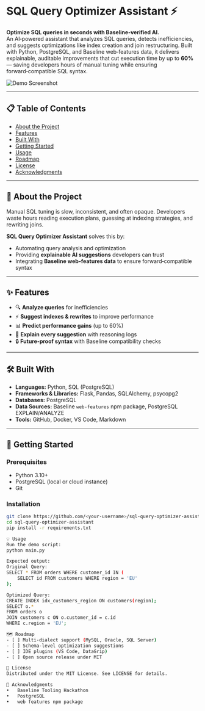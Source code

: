 # SQL Query Optimizer Assistant ⚡

**Optimize SQL queries in seconds with Baseline‑verified AI.**  
An AI‑powered assistant that analyzes SQL queries, detects inefficiencies, and suggests optimizations like index creation and join restructuring. Built with Python, PostgreSQL, and Baseline web‑features data, it delivers explainable, auditable improvements that cut execution time by up to **60%** — saving developers hours of manual tuning while ensuring forward‑compatible SQL syntax.

![Demo Screenshot](docs/screenshot1.png)

---

## 📋 Table of Contents
- [About the Project](#about-the-project)
- [Features](#features)
- [Built With](#built-with)
- [Getting Started](#getting-started)
- [Usage](#usage)
- [Roadmap](#roadmap)
- [License](#license)
- [Acknowledgments](#acknowledgments)

---

## 📖 About the Project
Manual SQL tuning is slow, inconsistent, and often opaque. Developers waste hours reading execution plans, guessing at indexing strategies, and rewriting joins.

**SQL Query Optimizer Assistant** solves this by:
- Automating query analysis and optimization  
- Providing **explainable AI suggestions** developers can trust  
- Integrating **Baseline web‑features data** to ensure forward‑compatible syntax  

---

## ✨ Features
- 🔍 **Analyze queries** for inefficiencies  
- ⚡ **Suggest indexes & rewrites** to improve performance  
- 📊 **Predict performance gains** (up to 60%)  
- 📝 **Explain every suggestion** with reasoning logs  
- 🔒 **Future‑proof syntax** with Baseline compatibility checks  

---

## 🛠 Built With
- **Languages:** Python, SQL (PostgreSQL)  
- **Frameworks & Libraries:** Flask, Pandas, SQLAlchemy, psycopg2  
- **Databases:** PostgreSQL  
- **Data Sources:** Baseline `web-features` npm package, PostgreSQL EXPLAIN/ANALYZE  
- **Tools:** GitHub, Docker, VS Code, Markdown  

---

## 🚀 Getting Started

### Prerequisites
- Python 3.10+  
- PostgreSQL (local or cloud instance)  
- Git  

### Installation
```bash
git clone https://github.com/<your-username>/sql-query-optimizer-assistant.git
cd sql-query-optimizer-assistant
pip install -r requirements.txt

💡 Usage
Run the demo script:
python main.py

Expected output:
Original Query:
SELECT * FROM orders WHERE customer_id IN (
    SELECT id FROM customers WHERE region = 'EU'
);

Optimized Query:
CREATE INDEX idx_customers_region ON customers(region);
SELECT o.* 
FROM orders o
JOIN customers c ON o.customer_id = c.id
WHERE c.region = 'EU';

🗺 Roadmap
- [ ] Multi‑dialect support (MySQL, Oracle, SQL Server)
- [ ] Schema‑level optimization suggestions
- [ ] IDE plugins (VS Code, DataGrip)
- [ ] Open source release under MIT

📜 License
Distributed under the MIT License. See LICENSE for details.

🙏 Acknowledgments
•	Baseline Tooling Hackathon
•	PostgreSQL
•	web features npm package
